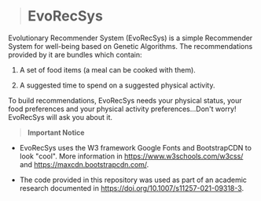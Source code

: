 > # EvoRecSys

Evolutionary Recommender System (EvoRecSys) is a simple Recommender System for well-being based on Genetic Algorithms. The recommendations provided by it are bundles which contain:

1. A set of food items (a meal can be cooked with them).

2. A suggested time to spend on a suggested physical activity.

To build recommendations, EvoRecSys needs your physical status, your food preferences and your physical activity preferences...Don't worry! EvoRecSys will ask you about it. 

> **Important Notice**

* EvoRecSys uses the W3 framework Google Fonts and BootstrapCDN to look "cool". More information in https://www.w3schools.com/w3css/ and https://maxcdn.bootstrapcdn.com/.

* The code provided in this repository was used as part of an academic research documented in https://doi.org/10.1007/s11257-021-09318-3. 
